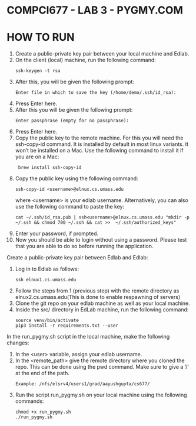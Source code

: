 # COMPCI677 - LAB 3 - PYGMY.COM

# HOW TO RUN

1. Create a public-private key pair between your local machine and Edlab.  
2. On the client (local) machine, run the following command:
    ````
    ssh-keygen -t rsa
    ````
3. After this, you will be given the following prompt: 
    ```` 
    Enter file in which to save the key (/home/demo/.ssh/id_rsa):
    ````
4. Press Enter here.  
5. After this you will be given the following prompt:
    ````
    Enter passphrase (empty for no passphrase):
   ````
6. Press Enter here.  
7. Copy the public key to the remote machine. For this you will need the ssh-copy-id command. It is installed by default in most linux variants. It won’t be installed on a Mac. Use the following command to install it if you are on a Mac:
    ````
     brew install ssh-copy-id
   ````
8. Copy the public key using the following command:  
    ````
    ssh-copy-id <username>@elnux.cs.umass.edu
   ````
    where \<username\> is your edlab username. Alternatively, you can also use the following command to paste the key:  
    ````
    cat ~/.ssh/id_rsa.pub | ssh<username>@elnux.cs.umass.edu "mkdir -p ~/.ssh && chmod 700 ~/.ssh && cat >>  ~/.ssh/authorized_keys"
    ````
9. Enter your password, if prompted.  
10. Now you should be able to login without using a password. Please test that you are able to do so before running the application.  

Create a public-private key pair between Edlab and Edlab:
1. Log in to Edlab as follows:
    ````
    ssh elnux1.cs.umass.edu
   ````
2. Follow the steps from 1 (previous step) with the remote directory as 
elnux2.cs.umass.edu(This is done to enable respawning of servers)
3. Clone the git repo on your edlab machine as well as your local machine.
4. Inside the src/ directory in EdLab machine, run the following command:
    ````
    source venv/bin/activate
    pip3 install -r requirements.txt --user
   ````

In the run_pygmy.sh script in the local machine, make the following changes:  
1. In the \<user\> variable, assign your edlab username.  
2. In the \<remote_path\> give the remote directory where you cloned the repo. This can be done using the pwd command. Make sure to give a ‘/’ at the end of the path.
    ````
    Example: /nfs/elsrv4/users1/grad/aayushgupta/cs677/
    ````
3. Run the script run_pygmy.sh on your local machine using the following commands:
    ````	
   chmod +x run_pygmy.sh
    ./run_pygmy.sh
    ````

